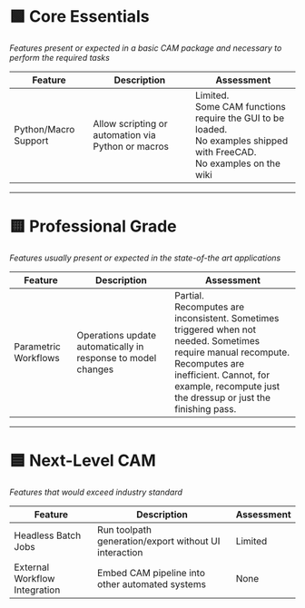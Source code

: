 # 🟩 Core Essentials
*Features present or expected in a basic CAM package and necessary to perform the required tasks*

| Feature              | Description                                        | Assessment                                                                                                                     |
| -------------------- | -------------------------------------------------- | ------------------------------------------------------------------------------------------------------------------------------ |
| Python/Macro Support | Allow scripting or automation via Python or macros | Limited.<br>Some CAM functions require the GUI to be loaded.  <br>No examples shipped with FreeCAD.<br>No examples on the wiki |

---

# 🟨 Professional Grade
*Features usually present or expected in the state-of-the art applications*

| Feature              | Description                                                  | Assessment                                                                                                                                                                                                                      |
| -------------------- | ------------------------------------------------------------ | ------------------------------------------------------------------------------------------------------------------------------------------------------------------------------------------------------------------------------- |
| Parametric Workflows | Operations update automatically in response to model changes | Partial. <br>Recomputes are inconsistent. Sometimes triggered when not needed.  Sometimes require manual recompute.<br>Recomputes are inefficient.  Cannot, for example, recompute just the dressup or just the finishing pass. |

---

# 🟦 Next-Level CAM
*Features that would exceed industry standard*

| Feature                       | Description                                           | Assessment |
| ----------------------------- | ----------------------------------------------------- | ---------- |
| Headless Batch Jobs           | Run toolpath generation/export without UI interaction | Limited    |
| External Workflow Integration | Embed CAM pipeline into other automated systems       | None       |
